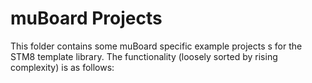 muBoard Projects
=================

This folder contains some muBoard specific example projects s for
the STM8 template library. The functionality (loosely sorted by 
rising complexity) is as follows:

